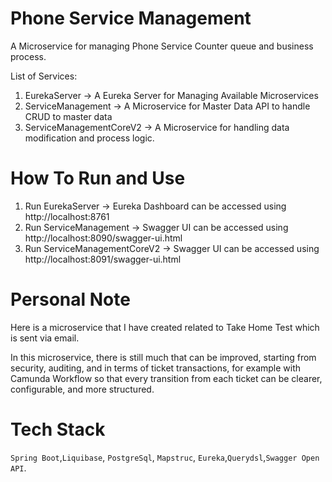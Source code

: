 # Phone Service Management

A Microservice for managing Phone Service Counter queue and business process.

List of Services:

1. EurekaServer -> A Eureka Server for Managing Available Microservices
2. ServiceManagement -> A Microservice for Master Data API to handle CRUD to master data
3. ServiceManagementCoreV2 -> A Microservice for handling data modification and process logic.

# How To Run and Use

1. Run EurekaServer -> Eureka Dashboard can be accessed using http://localhost:8761
2. Run ServiceManagement -> Swagger UI can be accessed using http://localhost:8090/swagger-ui.html
3. Run ServiceManagementCoreV2 -> Swagger UI can be accessed using http://localhost:8091/swagger-ui.html

# Personal Note

Here is a microservice that I have created related to Take Home Test which is sent via email.

In this microservice, there is still much that can be improved, starting from security, auditing, and in terms of ticket transactions, for example with Camunda Workflow so that every transition from each ticket can be clearer, configurable, and more structured.

# Tech Stack

`Spring Boot`,`Liquibase`, `PostgreSql`, `Mapstruc`, `Eureka`,`Querydsl`,`Swagger Open API`.
